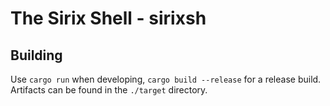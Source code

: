 # The Sirix Shell - sirixsh

## Building

Use `cargo run` when developing, `cargo build --release` for a release build. Artifacts can be found in the `./target` directory.
